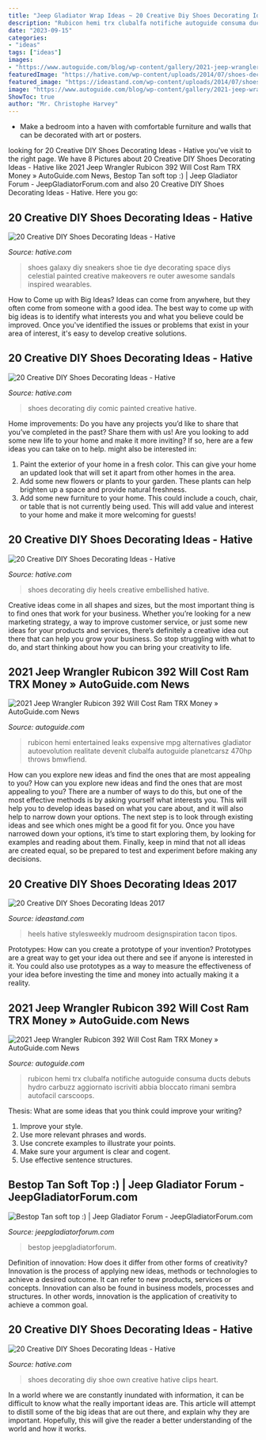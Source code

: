 ```yaml
---
title: "Jeep Gladiator Wrap Ideas ~ 20 Creative Diy Shoes Decorating Ideas 2017"
description: "Rubicon hemi trx clubalfa notifiche autoguide consuma ducts debuts hydro carbuzz aggiornato iscriviti abbia bloccato rimani sembra autofacil carscoops"
date: "2023-09-15"
categories:
- "ideas"
tags: ["ideas"]
images:
- "https://www.autoguide.com/blog/wp-content/gallery/2021-jeep-wrangler-rubicon-392-2020-11-17/2021-Jeep-Wrangler-Rubicon-392-12.jpg"
featuredImage: "https://hative.com/wp-content/uploads/2014/07/shoes-decorating-ideas/14-shoes-decorating-ideas.jpg"
featured_image: "https://ideastand.com/wp-content/uploads/2014/07/shoes-decorating-ideas/8-shoes-decorating-ideas.jpg"
image: "https://www.autoguide.com/blog/wp-content/gallery/2021-jeep-wrangler-rubicon-392-2020-11-17/2021-Jeep-Wrangler-Rubicon-392-12.jpg"
ShowToc: true
author: "Mr. Christophe Harvey"
---
```



- Make a bedroom into a haven with comfortable furniture and walls that can be decorated with art or posters.

	

		
looking for 20 Creative DIY Shoes Decorating Ideas - Hative you've visit to the right page. We have 8 Pictures about 20 Creative DIY Shoes Decorating Ideas - Hative like 2021 Jeep Wrangler Rubicon 392 Will Cost Ram TRX Money » AutoGuide.com News, Bestop Tan soft top :) | Jeep Gladiator Forum - JeepGladiatorForum.com and also 20 Creative DIY Shoes Decorating Ideas - Hative. Here you go:
		
    
## 20 Creative DIY Shoes Decorating Ideas - Hative

<img loading=lazy src="https://hative.com/wp-content/uploads/2014/07/shoes-decorating-ideas/17-shoes-decorating-ideas.jpg" onerror="this.onerror=null;this.src='https://tse4.mm.bing.net/th?id=OIP.L32Z4PRFF1sP9J7blBmNpgHaE9&amp;pid=15.1';" alt="20 Creative DIY Shoes Decorating Ideas - Hative">

_Source: hative.com_

>shoes galaxy diy sneakers shoe tie dye decorating space diys celestial painted creative makeovers re outer awesome sandals inspired wearables. 

	

How to Come up with Big Ideas?
Ideas can come from anywhere, but they often come from someone with a good idea. The best way to come up with big ideas is to identify what interests you and what you believe could be improved. Once you've identified the issues or problems that exist in your area of interest, it's easy to develop creative solutions.

    
## 20 Creative DIY Shoes Decorating Ideas - Hative

<img loading=lazy src="https://hative.com/wp-content/uploads/2014/07/shoes-decorating-ideas/19-shoes-decorating-ideas.jpg" onerror="this.onerror=null;this.src='https://tse3.mm.bing.net/th?id=OIP.Z52rMXvBL40QeYJRzeI9sAHaHa&amp;pid=15.1';" alt="20 Creative DIY Shoes Decorating Ideas - Hative">

_Source: hative.com_

>shoes decorating diy comic painted creative hative. 

	

Home improvements: Do you have any projects you’d like to share that you’ve completed in the past? Share them with us!
Are you looking to add some new life to your home and make it more inviting? If so, here are a few ideas you can take on to help. might also be interested in: 
1. Paint the exterior of your home in a fresh color. This can give your home an updated look that will set it apart from other homes in the area. 
2. Add some new flowers or plants to your garden. These plants can help brighten up a space and provide natural freshness. 
3. Add some new furniture to your home. This could include a couch, chair, or table that is not currently being used. This will add value and interest to your home and make it more welcoming for guests!

    
## 20 Creative DIY Shoes Decorating Ideas - Hative

<img loading=lazy src="https://hative.com/wp-content/uploads/2014/07/shoes-decorating-ideas/5-shoes-decorating-ideas.jpg" onerror="this.onerror=null;this.src='https://tse4.mm.bing.net/th?id=OIP.N7upWIsL-3jTUPauLNHZKQHaGY&amp;pid=15.1';" alt="20 Creative DIY Shoes Decorating Ideas - Hative">

_Source: hative.com_

>shoes decorating diy heels creative embellished hative. 

	

Creative ideas come in all shapes and sizes, but the most important thing is to find ones that work for your business. Whether you’re looking for a new marketing strategy, a way to improve customer service, or just some new ideas for your products and services, there’s definitely a creative idea out there that can help you grow your business. So stop struggling with what to do, and start thinking about how you can bring your creativity to life.

    
## 2021 Jeep Wrangler Rubicon 392 Will Cost Ram TRX Money » AutoGuide.com News

<img loading=lazy src="https://www.autoguide.com/blog/wp-content/gallery/2021-jeep-wrangler-rubicon-392-2020-11-17/2021-Jeep-Wrangler-Rubicon-392-13.jpg" onerror="this.onerror=null;this.src='https://tse4.mm.bing.net/th?id=OIP.MMfOX0ru0bz6Jf_J8gcOAwHaE8&amp;pid=15.1';" alt="2021 Jeep Wrangler Rubicon 392 Will Cost Ram TRX Money » AutoGuide.com News">

_Source: autoguide.com_

>rubicon hemi entertained leaks expensive mpg alternatives gladiator autoevolution realitate devenit clubalfa autoguide planetcarsz 470hp throws bmwfiend. 

	

How can you explore new ideas and find the ones that are most appealing to you?
How can you explore new ideas and find the ones that are most appealing to you? There are a number of ways to do this, but one of the most effective methods is by asking yourself what interests you. This will help you to develop ideas based on what you care about, and it will also help to narrow down your options. The next step is to look through existing ideas and see which ones might be a good fit for you. Once you have narrowed down your options, it’s time to start exploring them, by looking for examples and reading about them. Finally, keep in mind that not all ideas are created equal, so be prepared to test and experiment before making any decisions.

    
## 20 Creative DIY Shoes Decorating Ideas 2017

<img loading=lazy src="https://ideastand.com/wp-content/uploads/2014/07/shoes-decorating-ideas/8-shoes-decorating-ideas.jpg" onerror="this.onerror=null;this.src='https://tse2.mm.bing.net/th?id=OIP.ATVj1w82Yht3MjnvG5GkmAHaLI&amp;pid=15.1';" alt="20 Creative DIY Shoes Decorating Ideas 2017">

_Source: ideastand.com_

>heels hative stylesweekly mudroom designspiration tacon tipos. 

	

Prototypes: How can you create a prototype of your invention?
Prototypes are a great way to get your idea out there and see if anyone is interested in it. You could also use prototypes as a way to measure the effectiveness of your idea before investing the time and money into actually making it a reality.

    
## 2021 Jeep Wrangler Rubicon 392 Will Cost Ram TRX Money » AutoGuide.com News

<img loading=lazy src="https://www.autoguide.com/blog/wp-content/gallery/2021-jeep-wrangler-rubicon-392-2020-11-17/2021-Jeep-Wrangler-Rubicon-392-12.jpg" onerror="this.onerror=null;this.src='https://tse1.mm.bing.net/th?id=OIP.YGym0OJquj0OmCkCsBXB3QHaE8&amp;pid=15.1';" alt="2021 Jeep Wrangler Rubicon 392 Will Cost Ram TRX Money » AutoGuide.com News">

_Source: autoguide.com_

>rubicon hemi trx clubalfa notifiche autoguide consuma ducts debuts hydro carbuzz aggiornato iscriviti abbia bloccato rimani sembra autofacil carscoops. 

	

Thesis: What are some ideas that you think could improve your writing?
1. Improve your style.
2. Use more relevant phrases and words.
3. Use concrete examples to illustrate your points.
4. Make sure your argument is clear and cogent.
5. Use effective sentence structures.

    
## Bestop Tan Soft Top :) | Jeep Gladiator Forum - JeepGladiatorForum.com

<img loading=lazy src="https://www.jeepgladiatorforum.com/forum/attachments/988dc7b3-6239-48f1-a9f2-0af820937386-jpeg.13663/" onerror="this.onerror=null;this.src='https://tse2.mm.bing.net/th?id=OIP.-7ym4TQ_5W-Sk41ULSz16wHaFj&amp;pid=15.1';" alt="Bestop Tan soft top :) | Jeep Gladiator Forum - JeepGladiatorForum.com">

_Source: jeepgladiatorforum.com_

>bestop jeepgladiatorforum. 

	

Definition of innovation: How does it differ from other forms of creativity?
Innovation is the process of applying new ideas, methods or technologies to achieve a desired outcome. It can refer to new products, services or concepts. Innovation can also be found in business models, processes and structures. In other words, innovation is the application of creativity to achieve a common goal.

    
## 20 Creative DIY Shoes Decorating Ideas - Hative

<img loading=lazy src="https://hative.com/wp-content/uploads/2014/07/shoes-decorating-ideas/14-shoes-decorating-ideas.jpg" onerror="this.onerror=null;this.src='https://tse4.mm.bing.net/th?id=OIP.suhXEqDFvlwv31zalWOTRAHaE0&amp;pid=15.1';" alt="20 Creative DIY Shoes Decorating Ideas - Hative">

_Source: hative.com_

>shoes decorating diy shoe own creative hative clips heart. 

	

In a world where we are constantly inundated with information, it can be difficult to know what the really important ideas are. This article will attempt to distill some of the big ideas that are out there, and explain why they are important. Hopefully, this will give the reader a better understanding of the world and how it works.


